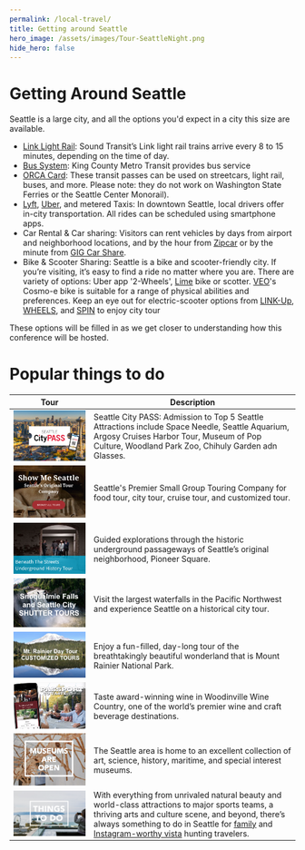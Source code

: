 ```yaml
---
permalink: /local-travel/
title: Getting around Seattle
hero_image: /assets/images/Tour-SeattleNight.png
hide_hero: false
---
```


# Getting Around Seattle

Seattle is a large city, and all the options you'd expect in a city this size are available.

- [Link Light Rail](https://www.soundtransit.org/ride-with-us/routes-schedules/1-line): Sound Transit’s Link light rail trains arrive every 8 to 15 minutes, depending on the time of day.
- [Bus System](https://kingcounty.gov/depts/transportation/metro/travel-options/bus.aspx): King County Metro Transit provides bus service 
- [ORCA Card](http://orcacard.com/): These transit passes can be used on streetcars, light rail, buses, and more. Please note: they do not work on Washington State Ferries or the Seattle Center Monorail).
- [Lyft](https://www.lyft.com/rider/cities/seattle-wa), [Uber](https://www.uber.com/global/en/cities/seattle/), and metered Taxis: In downtown Seattle, local drivers offer in-city transportation. All rides can be scheduled using smartphone apps.
- Car Rental & Car sharing: Visitors can rent vehicles by days from airport and neighborhood locations, and by the hour from [Zipcar](https://www.zipcar.com/seattle) or by the minute from [GIG Car Share](https://gigcarshare.com/seattle/).
- Bike & Scooter Sharing: Seattle is a bike and scooter-friendly city. If you’re visiting, it’s easy to find a ride no matter where you are. There are variety of options: Uber app '2-Wheels', [Lime](https://www.li.me/) bike or scotter. [VEO](https://www.veoride.com/seattle/)'s Cosmo-e bike is suitable for a range of physical abilities and preferences. Keep an eye out for electric-scooter options from [LINK-Up](https://www.link.city/seattle), [WHEELS](https://takewheels.com/), and [SPIN](https://www.spin.app/) to enjoy city tour  

These options will be filled in as we get closer to understanding how this conference will be hosted.

# Popular things to do



| Tour | Description |
| -- | -- |
| <a href="https://www.citypass.com/seattle"><img src="/assets/images/SeattleCityPass.png" style="height: 80px width: 100px"/> </a> | Seattle City PASS: Admission to Top 5 Seattle Attractions include Space Needle, Seattle Aquarium, Argosy Cruises Harbor Tour, Museum of Pop Culture, Woodland Park Zoo, Chihuly Garden adn Glasses.  |
| <a href="https://showmeseattle.com"> <img src="/assets/images/Tour-ShowMeSeattle.png" style="height: 80px width: 100px"/> </a> | Seattle's Premier Small Group Touring Company for food tour, city tour, cruise tour, and customized tour. |
| <a href="https://www.beneath-the-streets.com"> <img src="/assets/images/Tour-BeneathTheStreets.png" style="height: 80px width: 100px"/> </a> | Guided explorations through the historic underground passageways of Seattle’s original neighborhood, Pioneer Square. |
| <a href="https://www.shuttertours.com/snoqualmie-falls-tour.php"> <img src="/assets/images/Tour-ShutterTours.png" style="height: 80px width: 100px"/> </a> |  Visit the largest waterfalls in the Pacific Northwest and experience Seattle on a historical city tour. |
| <a href="https://toursofseattle.com/product/mt-rainier-day-tour"> <img src="/assets/images/Tour-CustomizedTours.png" style="height: 80px width: 100px"/> </a> |  Enjoy a fun-filled, day-long tour of the breathtakingly beautiful wonderland that is Mount Rainier National Park. |
| <a href="https://woodinvillewinecountry.com/"> <img src="/assets/images/Tour-WoodinvilleWine.png" style="height: 80px width: 100px"/> </a> | Taste award-winning wine in Woodinville Wine Country, one of the world’s premier wine and craft beverage destinations. |
| <a href="https://visitseattle.org/things-to-do/arts-culture/museums/reopening-museums/"> <img src="/assets/images/Tour-Museums.png" style="height: 80px width: 100px"/> </a> | The Seattle area is home to an excellent collection of art, science, history, maritime, and special interest museums. |
| <a href="https://visitseattle.org/things-to-do/?gclid=Cj0KCQjwvLOTBhCJARIsACVldV3QLL_H-hyYwjfvGXuZFqKyP2mnT7P6bwTRfr5ktXOofcr-Q2XxocgaAu8zEALw_wcB"> <img src="/assets/images/Tour-ThingsToDo.png" style="height: 80px width: 100px"/> </a> | With everything from unrivaled natural beauty and world-class attractions to major sports teams, a thriving arts and culture scene, and beyond, there’s always something to do in Seattle for [family](https://visitseattle.org/things-to-do/families/) and [Instagram-worthy vista](https://visitseattle.org/seattle-localist/see/highest-heights/) hunting travelers. |

 
